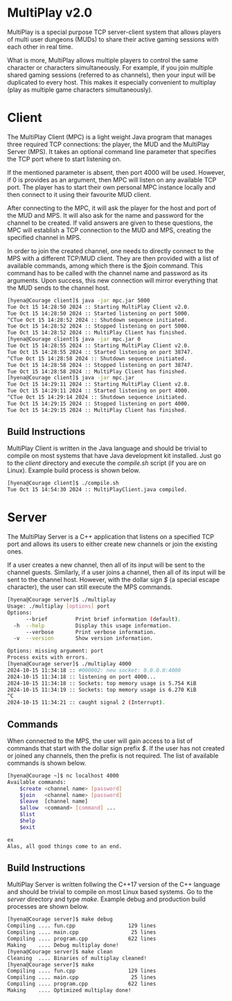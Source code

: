 # MultiPlay v2.0 ###############################################################

MultiPlay is a special purpose TCP server-client system that allows players of
multi user dungeons (MUDs) to share their active gaming sessions with each other
in real time.

What is more, MultiPlay allows multiple players to control the same character or
characters simultaneously. For example, if you join multiple shared gaming
sessions (referred to as channels), then your input will be duplicated to every
host. This makes it especially convenient to multiplay (play as multiple game
characters simultaneously).


# Client #######################################################################

The MultiPlay Client (MPC) is a light weight Java program that manages three
required TCP connections: the player, the MUD and the MultiPlay Server (MPS). It
takes an optional command line parameter that specifies the TCP port where to
start listening on.

If the mentioned parameter is absent, then port 4000 will be used. However, if
0 is provides as an argument, then MPC will listen on any available TCP port.
The player has to start their own personal MPC instance locally and then connect
to it using their favourite MUD client.

After connecting to the MPC, it will ask the player for the host and port of the
MUD and MPS. It will also ask for the name and password for the channel to be
created. If valid answers are given to these questions, the MPC will establish
a TCP connection to the MUD and MPS, creating the specified channel in MPS.

In order to join the created channel, one needs to directly connect to the MPS
with a different TCP/MUD client. They are then provided with a list of available
commands, among which there is the _$join_ command. This command has to be
called with the channel name and password as its arguments. Upon success, this
new connection will mirror everything that the MUD sends to the channel host.

```sh
[hyena@Courage client]$ java -jar mpc.jar 5000
Tue Oct 15 14:28:50 2024 :: Starting MultiPlay Client v2.0.
Tue Oct 15 14:28:50 2024 :: Started listening on port 5000.
^CTue Oct 15 14:28:52 2024 :: Shutdown sequence initiated.
Tue Oct 15 14:28:52 2024 :: Stopped listening on port 5000.
Tue Oct 15 14:28:52 2024 :: MultiPlay Client has finished.
[hyena@Courage client]$ java -jar mpc.jar 0
Tue Oct 15 14:28:55 2024 :: Starting MultiPlay Client v2.0.
Tue Oct 15 14:28:55 2024 :: Started listening on port 38747.
^CTue Oct 15 14:28:58 2024 :: Shutdown sequence initiated.
Tue Oct 15 14:28:58 2024 :: Stopped listening on port 38747.
Tue Oct 15 14:28:58 2024 :: MultiPlay Client has finished.
[hyena@Courage client]$ java -jar mpc.jar
Tue Oct 15 14:29:11 2024 :: Starting MultiPlay Client v2.0.
Tue Oct 15 14:29:11 2024 :: Started listening on port 4000.
^CTue Oct 15 14:29:14 2024 :: Shutdown sequence initiated.
Tue Oct 15 14:29:15 2024 :: Stopped listening on port 4000.
Tue Oct 15 14:29:15 2024 :: MultiPlay Client has finished.
```


## Build Instructions ##########################################################

MultiPlay Client is written in the Java language and should be trivial to
compile on most systems that have Java development kit installed. Just go to the
_client_ directory and execute the _compile.sh_ script (if you are on Linux).
Example build process is shown below.

```sh
[hyena@Courage client]$ ./compile.sh
Tue Oct 15 14:54:30 2024 :: MultiPlayClient.java compiled.
```


# Server #######################################################################

The MultiPlay Server is a C++ application that listens on a specified TCP port
and allows its users to either create new channels or join the existing ones.

If a user creates a new channel, then all of its input will be sent to the
channel guests. Similarly, if a user joins a channel, then all of its input will
be sent to the channel host. However, with the dollar sign _$_ (a special escape
character), the user can still execute the MPS commands.

```sh
[hyena@Courage server]$ ./multiplay
Usage: ./multiplay [options] port
Options:
      --brief         Print brief information (default).
  -h  --help          Display this usage information.
      --verbose       Print verbose information.
  -v  --version       Show version information.

Options: missing argument: port
Process exits with errors.
[hyena@Courage server]$ ./multiplay 4000
2024-10-15 11:34:18 :: #000002: new socket: 0.0.0.0:4000
2024-10-15 11:34:18 :: listening on port 4000...
2024-10-15 11:34:18 :: Sockets: top memory usage is 5.754 KiB
2024-10-15 11:34:19 :: Sockets: top memory usage is 6.270 KiB
^C
2024-10-15 11:34:21 :: caught signal 2 (Interrupt).
```


## Commands ####################################################################

When connected to the MPS, the user will gain access to a list of commands that
start with the dollar sign prefix _$_. If the user has not created or joined any
channels, then the prefix is not required. The list of available commands is
shown below.

```sh
[hyena@Courage ~]$ nc localhost 4000
Available commands:
    $create <channel name> [password]
    $join   <channel name> [password]
    $leave  [channel name]
    $allow  <command> [command] ...
    $list
    $help
    $exit

ex
Alas, all good things come to an end.
```


## Build Instructions ##########################################################

MultiPlay Server is written follwing the C++17 version of the C++ language and
should be trivial to compile on most Linux based systems. Go to the _server_
directory and type _make_. Example debug and production build processes are
shown below.

```sh
[hyena@Courage server]$ make debug
Compiling .... fun.cpp             	   129 lines
Compiling .... main.cpp            	    25 lines
Compiling .... program.cpp         	   622 lines
Making    .... Debug multiplay done!
[hyena@Courage server]$ make clean
Cleaning  .... Binaries of multiplay cleaned!
[hyena@Courage server]$ make
Compiling .... fun.cpp             	   129 lines
Compiling .... main.cpp            	    25 lines
Compiling .... program.cpp         	   622 lines
Making    .... Optimized multiplay done!
```
